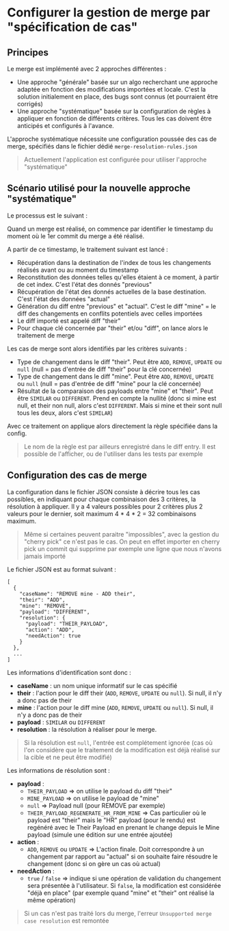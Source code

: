 # Configurer la gestion de merge par "spécification de cas"

## Principes

Le merge est implémenté avec 2 approches différentes :

* Une approche "générale" basée sur un algo recherchant une approche adaptée en fonction des modifications importées et locale. C'est la solution initialement en place, des bugs sont connus (et pourraient être corrigés)
* Une approche "systématique" basée sur la configuration de règles à appliquer en fonction de différents critères. Tous les cas doivent être anticipés et configurés à l'avance. 

L'approche systématique nécessite une configuration poussée des cas de merge, spécifiés dans le fichier dédié `merge-resolution-rules.json`

> Actuellement l'application est configurée pour utiliser l'approche "systématique"

## Scénario utilisé pour la nouvelle approche "systématique"

Le processus est le suivant :

Quand un merge est réalisé, on commence par identifier le timestamp du moment où le 1er commit du merge a été réalisé.

A partir de ce timestamp, le traitement suivant est lancé :

* Récupération dans la destination de l'index de tous les changements réalisés avant ou au moment du timestamp
* Reconstitution des données telles qu'elles étaient à ce moment, à partir de cet index. C'est l'état des donnés "previous"
* Récupération de l'état des donnés actuelles de la base destination. C'est l'état des données "actual"
* Génération du diff entre "previous" et "actual". C'est le diff "mine" = le diff des changements en conflits potentiels avec celles importées
* Le diff importé est appelé diff "their" 
* Pour chaque clé concernée par "their" et/ou "diff", on lance alors le traitement de merge

Les cas de merge sont alors identifiés par les critères suivants :

* Type de changement dans le diff "their". Peut être `ADD`, `REMOVE`, `UPDATE` ou `null` (null = pas d'entrée de diff "their" pour la clé concernée)
* Type de changement dans le diff "mine". Peut être `ADD`, `REMOVE`, `UPDATE` ou `null` (null = pas d'entrée de diff "mine" pour la clé concernée)
* Résultat de la comparaison des payloads entre "mine" et "their". Peut être `SIMILAR` ou `DIFFERENT`. Prend en compte la nullité (donc si mine est null, et their non null, alors c'est `DIFFERENT`. Mais si mine et their sont null tous les deux, alors c'est `SIMILAR`) 

Avec ce traitement on applique alors directement la règle spécifiée dans la config. 

> Le nom de la règle est par ailleurs enregistré dans le diff entry. Il est possible de l'afficher, ou de l'utiliser dans les tests par exemple 

## Configuration des cas de merge

La configuration dans le fichier JSON consiste à décrire tous les cas possibles, en indiquant pour chaque combinaison des 3 critères, la résolution à appliquer. Il y a 4 valeurs possibles pour 2 critères plus 2 valeurs pour le dernier, soit maximum 4 * 4 * 2 = 32 combinaisons maximum.

> Même si certaines peuvent paraitre "impossibles", avec la gestion du "cherry pick" ce n'est pas le cas. On peut en effet importer en cherry pick un commit qui supprime par exemple une ligne que nous n'avons jamais importé

Le fichier JSON est au format suivant : 

```
[
  {
    "caseName": "REMOVE mine - ADD their",
    "their": "ADD",
    "mine": "REMOVE",
    "payload": "DIFFERENT",
    "resolution": {
      "payload": "THEIR_PAYLOAD",
      "action": "ADD",
      "needAction": true
    }
  },
  ...
]
```

Les informations d'identification sont donc : 

* **caseName** : un nom unique informatif sur le cas spécifié
* **their** : l'action pour le diff their (`ADD`, `REMOVE`, `UPDATE` ou `null`). Si null, il n'y a donc pas de their
* **mine** : l'action pour le diff mine (`ADD`, `REMOVE`, `UPDATE` ou `null`). Si null, il n'y a donc pas de their
* **payload** : `SIMILAR` ou `DIFFERENT`
* **resolution** : la résolution à réaliser pour le merge. 

> Si la résolution est `null`, l'entrée est complétement ignorée (cas où l'on considère que le traitement de la modification est déjà réalisé sur la cible et ne peut être modifié)

Les informations de résolution sont :

* **payload** : 
  - `THEIR_PAYLOAD` => on utilise le payload du diff "their"
  - `MINE_PAYLOAD` => on utilise le payload de "mine"
  - `null` => Payload null (pour REMOVE par exemple)
  - `THEIR_PAYLOAD_REGENERATE_HR_FROM_MINE` => Cas particulier où le payload est "their" mais le "HR" payload (pour le rendu) est regénéré avec le Their Payload en prenant le change depuis le Mine payload (simule une édition sur une entrée ajoutée)
* **action** : 
  - `ADD`, `REMOVE` ou `UPDATE` => L'action finale. Doit correspondre à un changement par rapport au "actual" si on souhaite faire résoudre le changement (donc si on gère un cas où actual)
* **needAction** : 
  - `true` / `false` => indique si une opération de validation du changement sera présentée à l'utilisateur. Si `false`, la modification est considérée "déjà en place" (par exemple quand "mine" et "their" ont réalisé la même opération)  

> Si un cas n'est pas traité lors du merge, l'erreur `Unsupported merge case resolution` est remontée